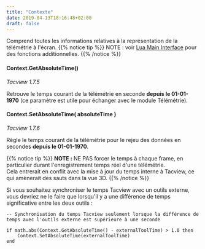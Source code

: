 ```yaml
---
title: "Contexte"
date: 2019-04-13T18:16:48+02:00
draft: false
---
```


Comprend toutes les informations relatives à la représentation de la télémétrie à l'écran.
{{% notice tip %}}
NOTE : voir [Lua Main Interface](/lua-main-interface/) pour des fonctions additionnelles.
{{% /notice %}}

#### Context.GetAbsoluteTime()
*Tacview 1.7.5*

Retrouve le temps courant de la télémétrie en seconde **depuis le 01-01-1970** (ce paramètre est utile pour échanger avec le module Télémétrie).


#### Context.SetAbsoluteTime( absoluteTime )
*Tacview 1.7.6*

Règle le temps courant de la télémétrie pour le rejeu des données en secondes **depuis le 01-01-1970**.

{{% notice tip %}}
**NOTE :** NE PAS forcer le temps à chaque frame, en particulier durant l'enregistrement temps réel d'une télémétrie.<br>
Cela entrerait en conflit avec la mise à jour du temps interne à Tacview, ce qui amènerait des sauts dans la vue 3D.
{{% /notice %}}

Si vous souhaitez synchroniser le temps Tacview avec un outils externe, vous devriez ne le faire que lorsqu'il y a une différence de temps significative entre les deux outils :

	-- Synchronisation du temps Tacview seulement lorsque la différence de temps avec l'outils externe est supérieure à une seconde

	if math.abs(Context.GetAbsoluteTime() - externalToolTime) > 1.0 then
		Context.SetAbsoluteTime(externalToolTime)
	end
